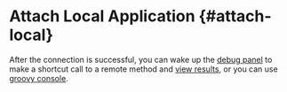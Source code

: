 # Attach Local Application {#attach-local}

<!--@include: ./attach-local-application.md-->

After the connection is successful, you can wake up the [debug panel](./quick-debug) to make a shortcut call to a remote method and [view results](./run-result), or you can use [groovy console](./groovy-execute).